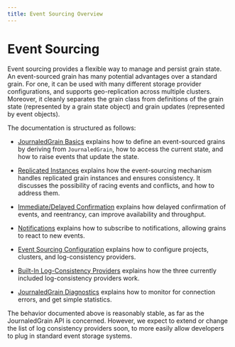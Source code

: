 ```yaml
---
title: Event Sourcing Overview
---
```


# Event Sourcing

Event sourcing provides a flexible way to manage and persist grain state. An event-sourced grain has many potential advantages over a standard grain. For one, it can be used with many different storage provider configurations, and supports geo-replication across multiple clusters. Moreover, it cleanly separates the grain class from definitions of the grain state (represented by a grain state object) and grain updates (represented by event objects). 


The documentation is structured as follows:

* [JournaledGrain Basics](journaledgrain_basics.md) explains how to define an event-sourced grains by deriving from `JournaledGrain`, how to access the current state, and how to raise events that update the state.

* [Replicated Instances](replicated_instances.md) explains how the event-sourcing mechanism handles replicated grain instances and ensures consistency. It discusses the possibility of racing events and conflicts, and how to address them.

* [Immediate/Delayed Confirmation](immediate_vs_delayed_confirmation.md) explains how delayed confirmation of events, and reentrancy, can improve availability and throughput.

* [Notifications](notifications.md) explains how to subscribe to notifications, allowing grains to react to new events.

* [Event Sourcing Configuration](event_sourcing_configuration.md) explains how to configure projects, clusters, and log-consistency providers.

* [Built-In Log-Consistency Providers](log_consistency_providers.md) explains how the three currently included log-consistency providers work.

* [JournaledGrain Diagnostics](journaledgrain_diagnostics.md) explains how to monitor for connection errors, and get simple statistics.


The behavior documented above is reasonably stable, as far as the JournaledGrain API is concerned. However, we expect to extend or change the list of log consistency providers soon, to more easily allow developers to plug in  standard event storage systems.

